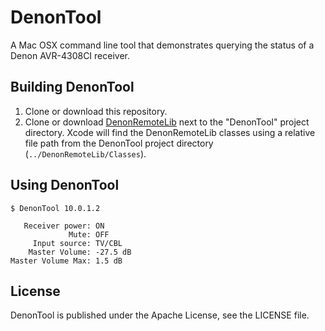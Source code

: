 # DenonTool

A Mac OSX command line tool that demonstrates querying the status of a Denon AVR-4308CI receiver.

## Building DenonTool

1. Clone or download this repository.
2. Clone or download [DenonRemoteLib](http://github.com/jhh/DenonRemoteLib "jhh's DenonRemoteLib at master - GitHub") next to the "DenonTool" project directory. Xcode will find the DenonRemoteLib classes using a relative file path from the DenonTool project directory (`../DenonRemoteLib/Classes`).

## Using DenonTool

    $ DenonTool 10.0.1.2
    
       Receiver power: ON
                 Mute: OFF
         Input source: TV/CBL
        Master Volume: -27.5 dB
    Master Volume Max: 1.5 dB
  

## License

DenonTool is published under the Apache License, see the LICENSE file.